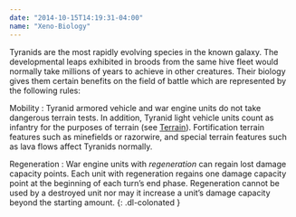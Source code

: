 ```yaml
---
date: "2014-10-15T14:19:31-04:00"
name: "Xeno-Biology"
---
```

Tyranids are the most rapidly evolving species in the known galaxy. The developmental leaps exhibited in broods from the same hive fleet would normally take millions of years to achieve in other creatures. Their biology gives them certain benefits on the field of battle which are represented by the following rules:

Mobility
: Tyranid armored vehicle and war engine units do not take dangerous terrain tests. In addition, Tyranid light vehicle units count as infantry for the purposes of terrain (see [Terrain](#terrain)). Fortification terrain features such as minefields or razorwire, and special terrain features such as lava flows affect Tyranids normally.

Regeneration
: War engine units with _regeneration_ can regain lost damage capacity points. Each unit with regeneration regains one damage capacity point at the beginning of each turn&rsquo;s end phase. Regeneration cannot be used by a destroyed unit nor may it increase a unit&rsquo;s damage capacity beyond the starting amount.
{: .dl-colonated }
